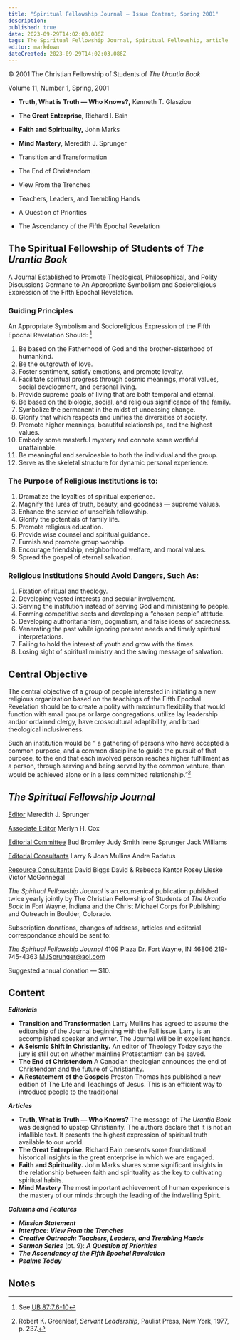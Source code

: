 ```yaml
---
title: "Spiritual Fellowship Journal — Issue Content, Spring 2001"
description: 
published: true
date: 2023-09-29T14:02:03.086Z
tags: The Spiritual Fellowship Journal, Spiritual Fellowship, article
editor: markdown
dateCreated: 2023-09-29T14:02:03.086Z
---
```


<p class="v-card v-sheet theme--light gray lighten-3 px-2">© 2001 The Christian Fellowship of Students of <i>The Urantia Book</i></p>

Volume 11, Number 1, Spring, 2001

- **Truth, What is Truth — Who Knows?,** Kenneth T. Glasziou
- **The Great Enterprise,** Richard I. Bain
- **Faith and Spirituality,** John Marks
- **Mind Mastery,** Meredith J. Sprunger

- Transition and Transformation
- The End of Christendom
- View From the Trenches
- Teachers, Leaders, and Trembling Hands
- A Question of Priorities
- The Ascendancy of the Fifth Epochal Revelation

## The Spiritual Fellowship of Students of _The Urantia Book_

A Journal Established to Promote Theological, Philosophical, and Polity Discussions Germane to An Appropriate Symbolism and Socioreligious Expression of the Fifth Epochal Revelation.

### Guiding Principles

An Appropriate Symbolism and Socioreligious Expression of the Fifth Epochal Revelation Should: [^1]

1. Be based on the Fatherhood of God and the brother-sisterhood of humankind.
2. Be the outgrowth of love.
3. Foster sentiment, satisfy emotions, and promote loyalty.
4. Facilitate spiritual progress through cosmic meanings, moral values, social development, and personal living.
5. Provide supreme goals of living that are both temporal and eternal.
6. Be based on the biologic, social, and religious significance of the family.
7. Symbolize the permanent in the midst of unceasing change.
8. Glorify that which respects and unifies the diversities of society.
9. Promote higher meanings, beautiful relationships, and the highest values.
10. Embody some masterful mystery and connote some worthful unattainable.
11. Be meaningful and serviceable to both the individual and the group.
12. Serve as the skeletal structure for dynamic personal experience.

### The Purpose of Religious Institutions is to:

1. Dramatize the loyalties of spiritual experience.
2. Magnify the lures of truth, beauty, and goodness — supreme values.
3. Enhance the service of unselfish fellowship.
4. Glorify the potentials of family life.
5. Promote religious education.
6. Provide wise counsel and spiritual guidance.
7. Furnish and promote group worship.
8. Encourage friendship, neighborhood welfare, and moral values.
9. Spread the gospel of eternal salvation.

### Religious Institutions Should Avoid Dangers, Such As:

1. Fixation of ritual and theology.
2. Developing vested interests and secular involvement.
3. Serving the institution instead of serving God and ministering to people.
4. Forming competitive sects and developing a “chosen people” attitude.
5. Developing authoritarianism, dogmatism, and false ideas of sacredness.
6. Venerating the past while ignoring present needs and timely spiritual interpretations.
7. Failing to hold the interest of youth and grow with the times.
8. Losing sight of spiritual ministry and the saving message of salvation.

## Central Objective

The central objective of a group of people interested in initiating a new religious organization based on the teachings of the Fifth Epochal Revelation should be to create a polity with maximum flexibility that would function with small groups or large congregations, utilize lay leadership and/or ordained clergy, have crosscultural adaptibility, and broad theological inclusiveness.

Such an institution would be “ a gathering of persons who have accepted a common purpose, and a common discipline to guide the pursuit of that purpose, to the end that each involved person reaches higher fulfillment as a person, through serving and being served by the common venture, than would be achieved alone or in a less committed relationship.”[^2]


## _The Spiritual Fellowship Journal_

<ins>Editor</ins>
Meredith J. Sprunger

<ins>Associate Editor</ins>
Merlyn H. Cox

<ins>Editorial Committee</ins>
Bud Bromley
Judy Smith
Irene Sprunger
Jack Williams

<ins>Editorial Consultants</ins>
Larry & Joan Mullins
Andre Radatus

<ins>Resource Consultants</ins>
David Biggs
David & Rebecca Kantor
Rosey Lieske
Victor McGonnegal

_The Spiritual Fellowship Journal_ is an ecumenical publication published twice yearly jointly by The Christian Fellowship of Students of _The Urantia Book_ in Fort Wayne, Indiana and the Christ Michael Corps for Publishing and Outreach in Boulder, Colorado.

Subscription donations, changes of address, articles and editorial correspondance should be sent to:

_The Spiritual Fellowship Journal_ 4109 Plaza Dr.
Fort Wayne, IN 46806
219-745-4363
MJSprunger@aol.com

Suggested annual donation — \$10.

## Content

***Editorials***

- **Transition and Transformation**
    Larry Mullins has agreed to assume the editorship of the Journal beginning with the Fall issue. Larry is an accomplished speaker and writer. The Journal will be in excellent hands.
- **A Seismic Shift in Christianity.**
    An editor of Theology Today says the jury is still out on whether mainline Protestantism can be saved.
- **The End of Christendom**
    A Canadian theologian announces the end of Christendom and the future of Christianity.
- **A Restatement of the Gospels**
    Preston Thomas has published a new edition of The Life and Teachings of Jesus. This is an efficient way to introduce people to the traditional

***Articles***

- **Truth, What is Truth — Who Knows?**
    The message of _The Urantia Book_ was designed to upstep Christianity. The authors declare that it is not an infallible text. It presents the highest expression of spiritual truth available to our world.
- **The Great Enterprise.**
    Richard Bain presents some foundational historical insights in the great enterprise in which we are engaged.
- **Faith and Spirituality.**
    John Marks shares some significant insights in the relationship between faith and spirituality as the key to cultivating spiritual habits.
- **Mind Mastery**
    The most important achievement of human experience is the mastery of our minds through the leading of the indwelling Spirit.

***Columns and Features***

- ***Mission Statement***
- ***Interface: View From the Trenches***
- ***Creative Outreach: Teachers, Leaders, and Trembling Hands***
- ***Sermon Series*** (pt. 9): ***A Question of Priorities***
- ***The Ascendancy of the Fifth Epochal Revelation***
- ***Psalms Today***

## Notes


[^1]: See [UB 87:7.6-10](/en/The_Urantia_Book/87#p7_6)

[^2]: Robert K. Greenleaf, _Servant Leadership_, Paulist Press, New York, 1977, p. 237.